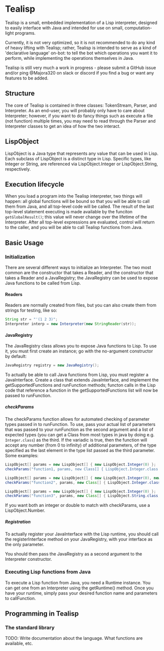 # Tealisp
Tealisp is a small, embedded implementation of a Lisp interpreter,
designed to easily interface with Java and intended for use on small,
computation-light programs.

Currently, it is not very optimized, so it is not recommended to do
any kind of heavy lifting with Tealisp; rather, Tealisp is intended
to serve as a kind of 'declarative language' on-bot: to tell
the bot which operations you want it to perform, while implementing
the operations themselves in Java.

Tealisp is still very much a work in progress - please submit a
GitHub issue and/or ping @Majora320 on slack or discord if you find
a bug or want any features to be added.

## Structure
The core of Tealisp is contained in three classes: TokenStream, 
Parser, and Interpreter. As an end-user, you will probably only have 
to care about Interpreter; however, if you want to do fancy things
such as execute a file (not function) multiple times, you may need
to read through the Parser and Interpreter classes to get an idea of
how the two interact.

## LispObject
LispObject is a Java type that represents any value that can be used
in Lisp. Each subclass of LispObject is a distinct type in Lisp.
Specific types, like Integer or String, are referenced via
LispObject.Integer or LispObject.String, respectively.

## Execution lifecycle
When you load a program into the Tealisp interpreter, two things will
happen: all global functions will be bound so that you will be able
to call them from Java, and all top-level code will be called. The
result of the last top-level statement executing is made available
by the funciton `getGlobalResult()`; this value will never change
over the lifetime of the Interpreter. After all top-level expressions
are evaluated, control will return to the caller, and you will be
able to call Tealisp functions from Java.

## Basic Usage
### Initialization
There are several different ways to initialize an Interpreter.
The two most common are the constructor that takes a Reader, 
and the constructor that takes a Reader and a JavaRegistry; the 
JavaRegistry can be used to expose Java functions to be called from Lisp.


#### Readers
Readers are normally created from files, but you can also create
them from strings for testing, like so:
```java
String str = "'(1 2 3)";
Interpreter interp = new Interpreter(new StringReader(str));
```
 
#### JavaRegistry
The JavaRegistry class allows you to expose Java functions to Lisp. To
use it, you must first create an instance; go with the no-argument
constructor by default:

```java
JavaRegistry registry = new JavaRegistry();
```

To actually be able to call Java functions from Lisp, you must
register a JavaInterface. Create a class that extends
JavaInterface, and implement the getSupportedFunctions and
runFunction methods; functon calls in the Lisp code that reference
a function in the getSupportedFunctions list will now be passed
to runFunction. 

##### checkParams
The checkParams function allows for automated checking of
parameter types passed in to runFunction. To use, pass your
actual list of parameters that was passed to your runFunction
as the second argument and a list of expected types (you can
get a Class from most types in java by doing e.g. `Integer.class`)
as the third. If the variadic is true, then the function will accept
any number (from 0 to infinity) of additional parameters, of the type
specified as the last element in the type list passed as the third
parameter. Some examples:

```java
LispObject[] params = new LispObject[] { new LispObject.Integer(0) };
checkParams("function1, params, new Class[] { LispObject.Integer.class }, true); // Checks out

LispObject[] params = new LispObject[] { new LispObject.Integer(0), new LispObject.Integer(2), new LispObject.Integer(3) };
checkParams("function2", params, new Class[] { LispObject.Integer.class,  }, true); // Also checks out

LispObject[] params = new LispObject[] { new LispObject.Integer(0) };
checkParams("function3", params, new Class[] { LispObject.String.class, LispObject.Integer.class }, true); // Does not check out
```

If you want both an integer or double to match with checkParams, use a
LispObject.Number.

##### Registration
To actually register your JavaInterface with the Lisp runtime, you
should call the registerInterface method on your JavaRegistry, with
your interface as the only parameter.

You should then pass the JavaRegistry as a second argument to the 
Interpreter constructor.

### Executing Lisp functions from Java

To execute a Lisp function from Java, you need a Runtime instance.
You can get one from an Interpreter using the getRuntime() method.
Once you have your runtime, simply pass your desired function name
and parameters to callFunction.

## Programming in Tealisp
### The standard library
TODO: Write documentation about the language. What functions are
available, etc.